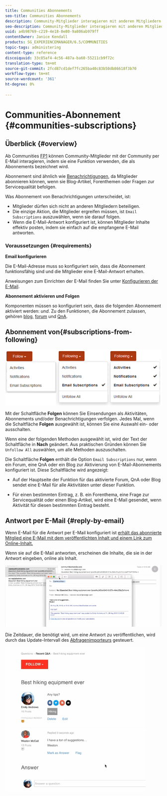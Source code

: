 ```yaml
---
title: Communities Abonnements
seo-title: Communities Abonnements
description: Community-Mitglieder interagieren mit anderen Mitgliedern per E-Mail
seo-description: Community-Mitglieder interagieren mit anderen Mitgliedern per E-Mail
uuid: a4b98769-c219-4e18-8e80-9a806ab979ff
contentOwner: Janice Kendall
products: SG_EXPERIENCEMANAGER/6.5/COMMUNITIES
topic-tags: administering
content-type: reference
discoiquuid: 33c85af4-4c56-487a-ba60-55211cb9f72c
translation-type: tm+mt
source-git-commit: 2fcd87cd1def7fc265ba40c83b50db86618f3b70
workflow-type: tm+mt
source-wordcount: '361'
ht-degree: 0%

---
```



# Communities-Abonnement {#communities-subscriptions}

## Überblick {#overview}

Ab Communities [FP1](deploy-communities.md#latestfeaturepack) können Community-Mitglieder mit der Community per E-Mail interagieren, indem sie eine Funktion verwenden, die als Abonnements bezeichnet wird.

Abonnement sind ähnlich wie [Benachrichtigungen](notifications.md), da Mitglieder abonnieren können, wenn sie Blog-Artikel, Forenthemen oder Fragen zur Servicequalität befolgen.

Was Abonnement von Benachrichtigungen unterscheidet, ist:

* Mitglieder dürfen sich nicht an anderen Mitgliedern beteiligen.
* Die einzige Aktion, die Mitglieder ergreifen müssen, ist `Email Subscriptions` auszuwählen, wenn sie darauf folgen.
* Wenn die E-Mail-Antwort konfiguriert ist, können Mitglieder Inhalte effektiv posten, indem sie einfach auf die empfangene E-Mail antworten.

### Voraussetzungen {#requirements}

**Email konfigurieren**

Die E-Mail-Adresse muss so konfiguriert sein, dass die Abonnement funktionsfähig sind und die Mitglieder eine E-Mail-Antwort erhalten.

Anweisungen zum Einrichten der E-Mail finden Sie unter [Konfigurieren der E-Mail](email.md).

**Abonnement aktivieren und Folgen**

Komponenten müssen so konfiguriert sein, dass die folgenden Abonnement aktiviert werden: *und*. Zu den Funktionen, die Abonnement zulassen, gehören [blog](blog-feature.md), [forum](forum.md) und [QnA](working-with-qna.md).

## Abonnement von{#subscriptions-from-following}

![Abonnement-folgende](assets/subscription-following.png)

Mit der Schaltfläche **Folgen** können Sie Einsendungen als Aktivitäten, Abonnements und/oder Benachrichtigungen verfolgen. Jedes Mal, wenn die Schaltfläche **Folgen** ausgewählt ist, können Sie eine Auswahl ein- oder ausschalten.

Wenn eine der folgenden Methoden ausgewählt ist, wird der Text der Schaltfläche in **Nach** geändert. Aus praktischen Gründen können Sie `Unfollow All` auswählen, um alle Methoden auszuschalten.

Die Schaltfläche **Folgen** enthält die Option `Email Subscriptions` nur, wenn ein Forum, eine QnA oder ein Blog zur Aktivierung von E-Mail-Abonnements konfiguriert ist. Diese Schaltfläche wird angezeigt:

* Auf der Hauptseite der Funktion für das aktivierte Forum, QnA oder Blog sendet eine E-Mail für alle Aktivitäten unter dieser Funktion.

* Für einen bestimmten Eintrag, z. B. ein Forenthema, eine Frage zur Servicequalität oder einen Blog-Artikel, wird eine E-Mail gesendet, wenn Aktivität für diesen bestimmten Eintrag besteht.

## Antwort per E-Mail {#reply-by-email}

Wenn E-Mail für die Antwort per E-Mail konfiguriert ist [erhält das abonnierte Mitglied eine E-Mail mit dem veröffentlichten Inhalt und einem Link zum Online-Inhalt.](email.md#configure-polling-importer)

Wenn sie auf die E-Mail antworten, erscheinen die Inhalte, die sie in der Antwort eingeben, online als Inhalt.

![email-response](assets/email-reply.png)

Die Zeitdauer, die benötigt wird, um eine Antwort zu veröffentlichen, wird durch das Update-Intervall des [Abfragenimporteurs](email.md#configure-polling-importer) gesteuert.

![QA](assets/qa.png)


